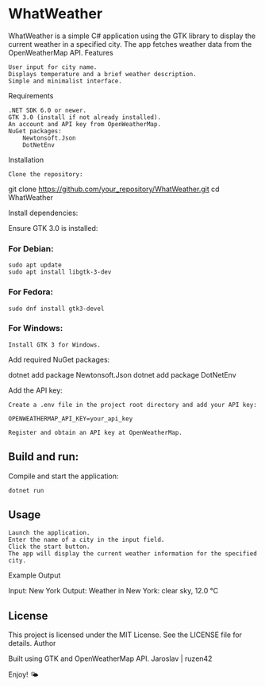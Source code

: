# WhatWeather

WhatWeather is a simple C# application using the GTK library to display the current weather in a specified city. The app fetches weather data from the OpenWeatherMap API.
Features

    User input for city name.
    Displays temperature and a brief weather description.
    Simple and minimalist interface.

Requirements

    .NET SDK 6.0 or newer.
    GTK 3.0 (install if not already installed).
    An account and API key from OpenWeatherMap.
    NuGet packages:
        Newtonsoft.Json
        DotNetEnv

Installation

    Clone the repository:

git clone https://github.com/your_repository/WhatWeather.git
cd WhatWeather

Install dependencies:

Ensure GTK 3.0 is installed:

### For Debian:

    sudo apt update
    sudo apt install libgtk-3-dev

### For Fedora:

    sudo dnf install gtk3-devel

### For Windows:

    Install GTK 3 for Windows.

Add required NuGet packages:

dotnet add package Newtonsoft.Json
dotnet add package DotNetEnv

Add the API key:

    Create a .env file in the project root directory and add your API key:

    OPENWEATHERMAP_API_KEY=your_api_key

    Register and obtain an API key at OpenWeatherMap.

## Build and run:

Compile and start the application:

    dotnet run

## Usage

    Launch the application.
    Enter the name of a city in the input field.
    Click the start button.
    The app will display the current weather information for the specified city.

Example Output

Input: New York
Output: Weather in New York: clear sky, 12.0 °C

## License

This project is licensed under the MIT License. See the LICENSE file for details.
Author

Built using GTK and OpenWeatherMap API.
Jaroslav | ruzen42

Enjoy! 🌤️
